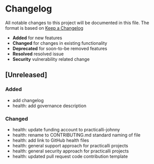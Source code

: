# Changelog

All notable changes to this project will be documented in this file.
The format is based on [Keep a Changelog](https://keepachangelog.com/en/1.0.0/)

* **Added** for new features
* **Changed** for changes in existing functionality
* **Deprecated** for soon-to-be removed features
* **Resolved** resolved issue
* **Security** vulnerability related change

## [Unreleased]

### Added
- add changelog
- health: add governance description

### Changed
- health: update funding account to practicalli-johnny
- health: rename to CONTRIBUTING.md standard naming of file
- health: add link to GitHub health files
- health: general support approach for practicalli projects
- health: general security approach for practicalli projects
- health: updated pull request code contribution template
